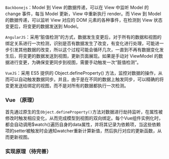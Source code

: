 
`Backbonejs`：Model 到 View 的数据传递，可以在 View 中监听 Model 的 change 事件，每当 Model 更新，View 中重新执行 render。而 View 到 Model 的数据传递，可以监听 View 对应的 DOM 元素的各种事件，在检测到 View 状态变更后，将变更的数据发送到 Model。

`AngularJS`：采用“脏值检测”的方式，数据发生变更后，对于所有的数据和视图的绑定关系进行一次检测，识别是否有数据发生了改变，有变化进行处理，可能进一步引发其他数据的改变，所以这个过程可能会循环几次，一直到不再有数据变化发生后，将变更的数据发送到视图，更新页面展现。如果是手动对 ViewModel 的数据进行变更，为确保变更同步到视图，需要手动触发一次“脏值检测”。

`VueJS`：采用 ES5 提供的 Object.defineProperty() 方法，监控对数据的操作，从而可以自动触发数据同步。并且，由于是在不同的数据上触发同步，可以精确的将变更发送给绑定的视图，而不是对所有的数据都执行一次检测。


### Vue （原理）
首先通过原生的生` Object.defineProperty() `方法对数据进行劫持监听，在属性被修改时触发相应变化，从而完成模型到视图的双向绑定。每个Vue组件实例化时，都会自动调用$watch()遍历自身的data属性，并将其记录为依赖项，当这些依赖项的setter被触发时会通知watcher重新计算新值，然后执行对应的更新函数，从而更新视图。


### 实现原理（待完善）